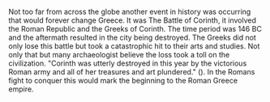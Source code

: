 Not too far from across the globe another event in history was occurring that would forever change Greece. It was The Battle of Corinth, it involved the Roman Republic and the Greeks of Corinth. The time period was 146 BC and the aftermath resulted in the city being destroyed. The Greeks did not only lose this battle but took a catastrophic hit to their arts and studies. Not only that but many archaeologist believe the loss took a toll on the civilization. "Corinth was utterly destroyed in this year by the victorious Roman army and all of her treasures and art plundered." (). In the Romans fight to conquer this would mark the beginning to the Roman Greece empire.